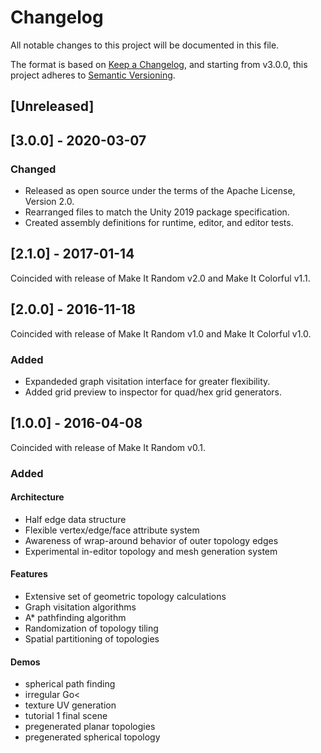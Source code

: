 # Changelog

All notable changes to this project will be documented in this file.

The format is based on [Keep a Changelog](https://keepachangelog.com/en/1.0.0/),
and starting from v3.0.0, this project adheres to [Semantic Versioning](https://semver.org/spec/v2.0.0.html).

## [Unreleased]

## [3.0.0] - 2020-03-07

### Changed

* Released as open source under the terms of the Apache License, Version 2.0.
* Rearranged files to match the Unity 2019 package specification.
* Created assembly definitions for runtime, editor, and editor tests.

## [2.1.0] - 2017-01-14

Coincided with release of Make It Random v2.0 and Make It Colorful v1.1.

## [2.0.0] - 2016-11-18

Coincided with release of Make It Random v1.0 and Make It Colorful v1.0.

### Added

* Expandeded graph visitation interface for greater flexibility.
* Added grid preview to inspector for quad/hex grid generators.

## [1.0.0] - 2016-04-08

Coincided with release of Make It Random v0.1.

### Added

#### Architecture

* Half edge data structure
* Flexible vertex/edge/face attribute system
* Awareness of wrap-around behavior of outer topology edges
* Experimental in-editor topology and mesh generation system

#### Features

* Extensive set of geometric topology calculations
* Graph visitation algorithms
* A\* pathfinding algorithm
* Randomization of topology tiling
* Spatial partitioning of topologies

#### Demos

* spherical path finding
* irregular Go<
* texture UV generation
* tutorial 1 final scene
* pregenerated planar topologies
* pregenerated spherical topology

